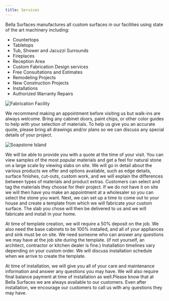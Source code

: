 ```yaml
---
title: Services
---
```


Bella Surfaces manufactures all custom surfaces in our facilities using state of the art machinery including:

- Countertops
- Tabletops
- Tub, Shower and Jacuzzi Surrounds
- Fireplaces
- Reception Area
- Custom Fabrication Design services
- Free Consultations and Estimates
- Remodeling Projects
- New Construction Projects
- Installations
- Authorized Warranty Repairs

![Fabrication Facility](/services/auto-saw.jpg)

We recommend making an appointment before visiting us but walk-ins are always welcome. Bring any cabinet doors, paint chips, or other color guides to help with your selection of materials. To help us give you an accurate quote, please bring all drawings and/or plans so we can discuss any special details of your project.

![Soapstone Island](/services/soapstone-island.jpg)

We will be able to provide you with a quote at the time of your visit. You can view samples of the most popular materials and get a feel for natural stone on a large scale by viewing slabs on site. We will go in detail about the various products we offer and options available, such as edge details, surface finishes, cut-outs, custom work, and we will explain the differences between types of materials and product extras. Customers can select and tag the materials they choose for their project. If we do not have it on site we will then have you make an appointment at a wholesaler so you can select the stone you want. Next, we can set up a time to come out to your house and create a template from which we will fabricate your custom surface. The slab you chose will then be delivered to us and we will fabricate and install in your home.

At time of template creation, we will require a 50% deposit on the job. We also need the base cabinets to be 100% installed, and all of your appliances and sink must be on site. We need someone who can answer any questions we may have at the job site during the template. (if not yourself, an architect, contractor or kitchen dealer is fine.) Installation timelines vary depending on your custom order. We will discuss installation schedule when we arrive to create the template.

At time of installation, we will give you all of your care and maintenance information and answer any questions you may have. We will also require final balance payment at time of installation as well.Please know that at Bella Surfaces we are always available to our customers. Even after installation, we encourage our customers to call us with any questions they may have.
